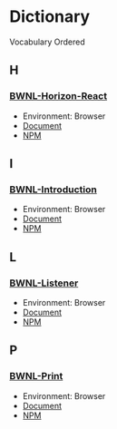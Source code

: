 # Dictionary

Vocabulary Ordered

## H

### [BWNL-Horizon-React](//github.com/SudoDotDog/BWNL-Horizon-React)

-   Environment: Browser
-   [Document](//horizon-react.bwnl.io)
-   [NPM](//www.npmjs.com/package/@bwnl/react-horizon)

## I

### [BWNL-Introduction](//github.com/SudoDotDog/BWNL-Introduction)

-   Environment: Browser
-   [Document](//introduction.bwnl.io)
-   [NPM](//www.npmjs.com/package/@bwnl/introduction)

## L

### [BWNL-Listener](//github.com/SudoDotDog/BWNL-Listener)

-   Environment: Browser
-   [Document](//listener.bwnl.io)
-   [NPM](//www.npmjs.com/package/@bwnl/listener)

## P

### [BWNL-Print](//github.com/SudoDotDog/BWNL-Print)

-   Environment: Browser
-   [Document](//print.bwnl.io)
-   [NPM](//www.npmjs.com/package/@bwnl/print)
